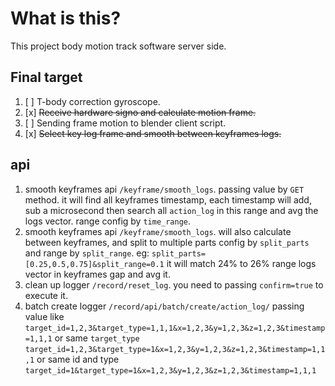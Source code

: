 # What is this?

This project body motion track software server side.

## Final target

1. [ ] T-body correction gyroscope.
2. [x] ~~Receive hardware signo and calculate motion frame.~~
3. [ ] Sending frame motion to blender client script.
4. [x] ~~Select key log frame and smooth between keyframes logs.~~

## api

1. smooth keyframes api `/keyframe/smooth_logs`. passing value by `GET` method.
    it will find all keyframes timestamp, each timestamp will add, sub a microsecond
    then search all `action_log` in this range and avg the logs vector.
    range config by `time_range`.
2. smooth keyframes api `/keyframe/smooth_logs`. will also calculate between keyframes,
    and split to multiple parts config by `split_parts` and range by `split_range`.
    eg: `split_parts=[0.25,0.5,0.75]&split_range=0.1`
    it will match 24% to 26% range logs vector in keyframes gap and avg it.
3. clean up logger `/record/reset_log`. you need to passing `confirm=true` to execute it.
4. batch create logger `/record/api/batch/create/action_log/` passing value like
    `target_id=1,2,3&target_type=1,1,1&x=1,2,3&y=1,2,3&z=1,2,3&timestamp=1,1,1` or
    same `target_type` `target_id=1,2,3&target_type=1&x=1,2,3&y=1,2,3&z=1,2,3&timestamp=1,1,1` or
    same id and type `target_id=1&target_type=1&x=1,2,3&y=1,2,3&z=1,2,3&timestamp=1,1,1`
